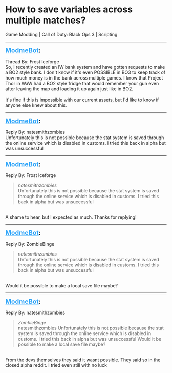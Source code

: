 # How to save variables across multiple matches?
Game Modding | Call of Duty: Black Ops 3 | Scripting

---
<strong style="font-size: 1.4em;"><span style="text-decoration: underline;text-decoration-color: #34a7f9;"><span style="color:#34a7f9;">ModmeBot</span></span>:</strong>

<p>Thread By: Frost Iceforge<br />So, I recently created an IW bank system and have gotten requests to make a BO2 style bank. I don&#39;t know if it&#39;s even POSSIBLE in BO3 to keep track of how much money is in the bank across multiple games. I know that Project Thor in WaW had a BO2 style fridge that would remember your gun even after leaving the map and loading it up again just like in BO2.<br /> <br />It&#39;s fine if this is impossible with our current assets, but I&#39;d like to know if anyone else knew about this.</p>

---
<strong style="font-size: 1.4em;"><span style="text-decoration: underline;text-decoration-color: #34a7f9;"><span style="color:#34a7f9;">ModmeBot</span></span>:</strong>

<p>Reply By: natesmithzombies<br />Unfortunately this is not possible because the stat system is saved through the online service which is disabled in customs. I tried this back in alpha but was unsuccessful</p>

---
<strong style="font-size: 1.4em;"><span style="text-decoration: underline;text-decoration-color: #34a7f9;"><span style="color:#34a7f9;">ModmeBot</span></span>:</strong>

<p>Reply By: Frost Iceforge<br /><blockquote><em>natesmithzombies</em><br />Unfortunately this is not possible because the stat system is saved through the online service which is disabled in customs. I tried this back in alpha but was unsuccessful </blockquote><br /> A shame to hear, but I expected as much. Thanks for replying!</p>

---
<strong style="font-size: 1.4em;"><span style="text-decoration: underline;text-decoration-color: #34a7f9;"><span style="color:#34a7f9;">ModmeBot</span></span>:</strong>

<p>Reply By: ZombieBinge<br /><blockquote><em>natesmithzombies</em><br />Unfortunately this is not possible because the stat system is saved through the online service which is disabled in customs. I tried this back in alpha but was unsuccessful </blockquote><br /> Would it be possible to make a local save file maybe?</p>

---
<strong style="font-size: 1.4em;"><span style="text-decoration: underline;text-decoration-color: #34a7f9;"><span style="color:#34a7f9;">ModmeBot</span></span>:</strong>

<p>Reply By: natesmithzombies<br /><blockquote><em>ZombieBinge</em><br />natesmithzombies Unfortunately this is not possible because the stat system is saved through the online service which is disabled in customs. I tried this back in alpha but was unsuccessful   Would it be possible to make a local save file maybe?</blockquote><br /> From the devs themselves they said it wasnt possible. They said so in the closed alpha reddit. I tried even still with no luck</p>
